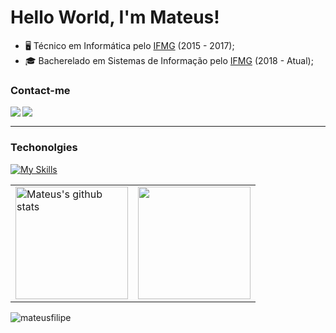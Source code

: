 # Hello World, I'm Mateus!
 * 🖥️ Técnico em Informática pelo <a href="https://www.ifmg.edu.br/portal">IFMG</a> (2015 - 2017);
 * 🎓 Bacherelado em Sistemas de Informação pelo <a href="https://www.ifmg.edu.br/portal">IFMG</a> (2018 - Atual);

### Contact-me
[<img align="left"  src="https://img.shields.io/badge/LinkedIn-0077B5?style=for-the-badge&logo=linkedin&logoColor=white" />](https://www.linkedin.com/in/mateusfilipe/)
[<img align="left"  src="https://img.shields.io/badge/Twitter-1DA1F2?style=for-the-badge&logo=twitter&logoColor=white" />](https://www.twitter.com/metausfilipe)

<br/>

---

### Techonolgies

[![My Skills](https://skillicons.dev/icons?i=php,postgres,git,js,html,css)](https://skillicons.dev)

<table style="rules:none">
<tr>
<td>
 
 <img height='180em' alt="Mateus's github stats" src="https://github-readme-stats-sigma-five.vercel.app/api?username=mateusfilipe&hide_border=true&show_icons=true&theme=tokyonight&locale=en&count_private=true"/>

</td>

<td>

<img height='180em' align="center" src="https://github-readme-stats-sigma-five.vercel.app/api/top-langs/?username=mateusfilipe&layout=compact&theme=tokyonight&hide_border=true"/>

</td>
</tr>
</table>



<p align="left"> <img src="https://komarev.com/ghpvc/?username=mateusfilipe&label=Profile%20views&color=000000&style=flat" alt="mateusfilipe" /> </p>
